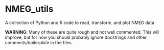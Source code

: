 # NMEG_utils

A collection of Python and R code to read, transform, and plot NMEG data.

**WARNING**: Many of these are quite rough and not well commented. This will improve, but for now you should probably ignore docstrings and other comments/boilerplate in the files.
